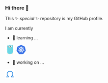 ### Hi there 👋

This ✨ _special_ ✨ repository is my GitHub profile.

I am currently 
- 🌱 learning ...

<img width="32" height="32" src="./golang.png"/>
<img width="32" height="32" src="./kubernetes.png"/>

- 🔭 working on ...

<img width="32" height="32" src="./oam.png"/>

<!--
**zzxwill/zzxwill** is a ✨ _special_ ✨ repository because its `README.md` (this file) appears on your GitHub profile.

Here are some ideas to get you started:

- 🔭 I’m currently working on ...
- 🌱 I’m currently learning ...
- 👯 I’m looking to collaborate on ...
- 🤔 I’m looking for help with ...
- 💬 Ask me about ...
- 📫 How to reach me: ...
- 😄 Pronouns: ...
- ⚡ Fun fact: ...

-->
